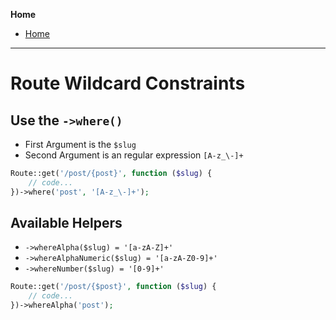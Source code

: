 **Home**
- [Home](../index.md)
---
# Route Wildcard Constraints

## Use the `->where()`
- First Argument is the `$slug`
- Second Argument is an regular expression `[A-z_\-]+`

```php
Route::get('/post/{post}', function ($slug) {
	// code...
})->where('post', '[A-z_\-]+');
```

## Available Helpers
- `->whereAlpha($slug) = '[a-zA-Z]+'`
- `->whereAlphaNumeric($slug) = '[a-zA-Z0-9]+'`
- `->whereNumber($slug) = '[0-9]+'`

```php
Route::get('/post/{$post}', function ($slug) {
	// code...
})->whereAlpha('post');
```
